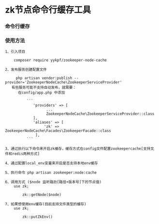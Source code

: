 # zk节点命令行缓存工具
### 命令行缓存
[^_^]:
        通过调用命令行命令来执行zk的监听机制最终实现缓存
   
### 使用方法

    1、引入项目
    
        composer require yykpf/zookeeper-node-cache
    
    2、发布服务创建配置文件
    
         php artisan vendor:publish --provider='ZookeeperNodeCache\ZookeeperServiceProvider'
       有些服务可能不支持自动发布，就需要：
          在config/app.php 中添加
          
              ```
                 'providers' => [
                       ...
                       ZookeeperNodeCache\ZookeeperServiceProvider::class
                 ],
                 'aliases' => [
                      'zk' => ZookeeperNodeCache\Facades\ZookeeperFacade::class
                  ],
              ```

    3、通过执行以下命令来开启zk缓存，缓存方式在config文件配置zookeepercache[支持文件和redis两种方式]
        
    4、通过配置local_env变量来开启是否支持本地env缓存
        
    5、执行命令 php artisan zookeeper:node:cache
    
    6、调用方式 ($node 监听路劲[路径+版本号]下的节点值)
        use zk;
        
            zk::getNode($node)   
            
    7、如果想使用env缓存(目前支持文件类型的缓存)
        use zk;
        
            zk::putZkEnv() 
